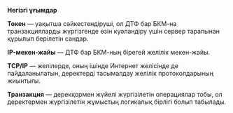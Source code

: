 **Негізгі ұғымдар**

**Токен** — уақытша сәйкестендіруші, ол ДТФ бар БКМ-на транзакцияларды жүргізгенде өзін куәландіру үшін сервер тарапынан құрылып берілетін сандар.

**IP-мекен-жайы** — ДТФ бар БКМ-ның бірегей желілік мекен-жайы.

**TCP/IP** — желілерде, оның ішінде Интернет желісінде де пайдаланылатын, деректерді тасымалдау желілік протоколдарының жиынтығы.

**Транзакция** — дерекқормен жүйелі жүргізілетін операциялар тобы, ол деректермен жүргізілетін жұмыстың логикалық бірлігі болып табылады.

